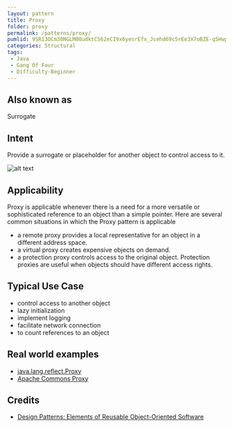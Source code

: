 ```yaml
---
layout: pattern
title: Proxy
folder: proxy
permalink: /patterns/proxy/
pumlid: 9SR13OCm30NGLM00udktCS62eCI9x6yesrEfx_Jcehd69c5rEe3X7oBZE-q5HwpXOhahH95oRrHgt0msEldYPHClkow30J5rQko_qB3-VKYG_qjXBOrezGK0
categories: Structural
tags:
 - Java
 - Gang Of Four
 - Difficulty-Beginner
---
```


## Also known as
Surrogate

## Intent
Provide a surrogate or placeholder for another object to control
access to it.

![alt text](./etc/proxy_1.png "Proxy")

## Applicability
Proxy is applicable whenever there is a need for a more
versatile or sophisticated reference to an object than a simple pointer. Here
are several common situations in which the Proxy pattern is applicable

* a remote proxy provides a local representative for an object in a different address space.
* a virtual proxy creates expensive objects on demand.
* a protection proxy controls access to the original object. Protection proxies are useful when objects should have different access rights.

## Typical Use Case

* control access to another object
* lazy initialization
* implement logging
* facilitate network connection
* to count references to an object

## Real world examples

* [java.lang.reflect.Proxy](http://docs.oracle.com/javase/8/docs/api/java/lang/reflect/Proxy.html)
* [Apache Commons Proxy](https://commons.apache.org/proper/commons-proxy/)

## Credits

* [Design Patterns: Elements of Reusable Object-Oriented Software](http://www.amazon.com/Design-Patterns-Elements-Reusable-Object-Oriented/dp/0201633612)
